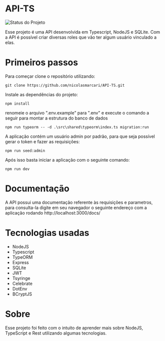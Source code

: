 # API-TS

![Status do Projeto](https://img.shields.io/badge/Status-Concluido-green)

Esse projeto é uma API desenvolvida em Typescript, NodeJS e SQLite. Com a API é possível criar diversas roles que vão ter algum usuário vinculado a elas.

# Primeiros passos

Para começar clone o repositório utilizando:

`git clone https://github.com/nicolasmarcari/API-TS.git`

Instale as dependências do projeto:

`npm install`

renomeie o arquivo ".env.example" para ".env" e execute o comando a seguir para montar a estrutura do banco de dados

`npm run typeorm -- -d .\src\shared\typeorm\index.ts migration:run`

A aplicação contém um usuário admin por padrão, para que seja possível gerar o token e fazer as requisições:

`npm run seed:admin`

Após isso basta iniciar a aplicação com o seguinte comando:

`npm run dev`

# Documentação

A API possui uma documentação referente às requisições e parametros, para consulta-la digite em seu navegador o seguinte endereço com a aplicação rodando
http://localhost:3000/docs/

# Tecnologias usadas

* NodeJS
* Typescript
* TypeORM
* Express
* SQLite
* JWT
* Tsyringe
* Celebrate
* DotEnv
* BCryptJS

# Sobre

Esse projeto foi feito com o intuito de aprender mais sobre NodeJS, TypeScript e Rest utilizando algumas tecnologias.
